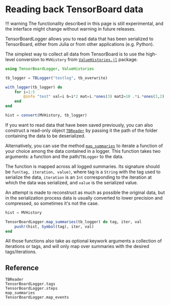 # Reading back TensorBoard data

!!! warning
    The functionality described in this page is still experimental, and the interface might change without warning in future releases.


TensorBoardLogger allows you to read data that has been serialized to TensorBoard, either from Julia or from other applications (e.g. Python).

The simplest way to collect all data from TensorBoard is to use the high-level conversion to `MVHistory` from [`ValueHistories.jl`](https://github.com/JuliaML/ValueHistories.jl) package.

```julia
using TensorBoardLogger, ValueHistories

tb_logger = TBLogger("testlog", tb_overwrite)

with_logger(tb_logger) do
    for i=1:5
        @info "test" val=i b=i*2 mat=i.*ones(3) mat2=10 .*i.*ones(3,2)
    end
end

hist = convert(MVHistory, tb_logger)
```

If you want to read data that have been saved previously, you can also construct a read-only object [`TBReader`](@ref) by passing it the path of the folder containing the data to be deserialized.

Alternatively, you can use the method [`map_summaries`](@ref) to iterate a function of your choice among the data contained in a logger. This function
takes two arguments: a function and the path/`TBLogger` to the data.

The function is mapped across all logged summaries. Its signature should be
`fun(tag, iteration, value)`, where tag is a `String` with the tag used to serialize the data, `iteration` is an `Int` corresponding to the iteration at which the data was serialized, and `value` is the serialized value.

An attempt is made to reconstruct as much as possible the original data, but in the serialization process data is usually converted to lower precision and compressed, so sometimes it's not the case.

```julia
hist = MVHistory

TensorBoardLogger.map_summaries(tb_logger) do tag, iter, val
    push!(hist, Symbol(tag), iter, val)
end
```

All those functions also take as optional keywork arguments a collection of iterations or tags, and will only map over summaries with the desired tags/iterations.

## Reference

```@docs
TBReader
TensorBoardLogger.tags
TensorBoardLogger.steps
map_summaries
TensorBoardLogger.map_events
```
